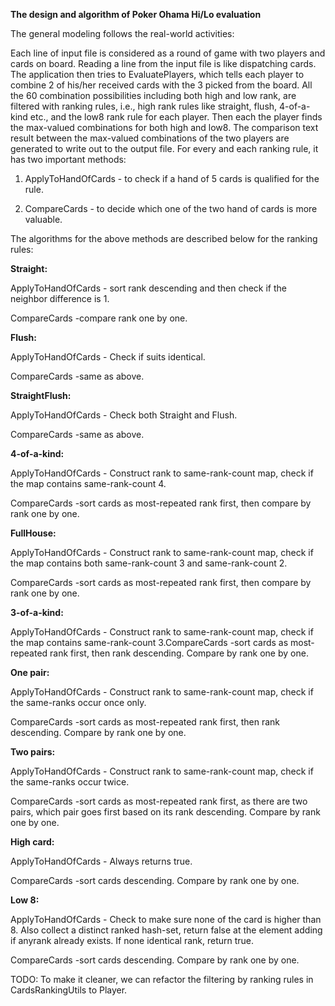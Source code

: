 **The design and algorithm of Poker Ohama Hi/Lo evaluation**

The general modeling follows the real-world activities:

Each line of input file is considered as a round of game with two players and cards on board. Reading a line from the input file is like dispatching cards. The application then tries to EvaluatePlayers, which tells each player to combine 2 of his/her received cards with the 3 picked from the board. All the 60 combination possibilities including both high and low rank, are filtered with ranking rules, i.e., high rank rules like straight, flush, 4-of-a-kind etc., and the low8 rank rule for each player. Then each the player finds the max-valued combinations for both high and low8. The comparison text result between the max-valued combinations of the two players are generated to write out to the output file. For every and each ranking rule, it has two important methods:

1. ApplyToHandOfCards - to check if a hand of 5 cards is qualified for the rule.

2. CompareCards - to decide which one of the two hand of cards is more valuable.

The algorithms for the above methods are described below for the ranking rules:

**Straight:**

ApplyToHandOfCards - sort rank descending and then check if the neighbor difference is 1.

CompareCards -compare rank one by one.

**Flush:**

ApplyToHandOfCards - Check if suits identical.

CompareCards -same as above.

**StraightFlush:**

ApplyToHandOfCards - Check both Straight and Flush.

CompareCards -same as above.

**4-of-a-kind:**

ApplyToHandOfCards - Construct rank to same-rank-count map, check if the map contains same-rank-count 4.

CompareCards -sort cards as most-repeated rank first, then compare by rank one by one.

**FullHouse:**

ApplyToHandOfCards - Construct rank to same-rank-count map, check if the map contains both same-rank-count 3 and same-rank-count 2.

CompareCards -sort cards as most-repeated rank first, then compare by rank one by one.

**3-of-a-kind:**

ApplyToHandOfCards - Construct rank to same-rank-count map, check if the map contains same-rank-count 3.CompareCards -sort cards as most-repeated rank first, then rank descending. Compare by rank one by one.

**One pair:**

ApplyToHandOfCards - Construct rank to same-rank-count map, check if the same-ranks occur once only.

CompareCards -sort cards as most-repeated rank first, then rank descending. Compare by rank one by one.

**Two pairs:**

ApplyToHandOfCards - Construct rank to same-rank-count map, check if the same-ranks occur twice.

CompareCards -sort cards as most-repeated rank first, as there are two pairs, which pair goes first based on its rank descending. Compare by rank one by one.

**High card:**

ApplyToHandOfCards - Always returns true.

CompareCards -sort cards descending. Compare by rank one by one.

**Low 8:**

ApplyToHandOfCards - Check to make sure none of the card is higher than 8. Also collect a distinct ranked hash-set, return false at the element adding if anyrank already exists. If none identical rank, return true.

CompareCards -sort cards descending. Compare by rank one by one.

TODO: 
To make it cleaner, we can refactor the filtering by ranking rules in CardsRankingUtils to Player.
